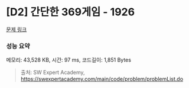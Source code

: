 # [D2] 간단한 369게임 - 1926 

[문제 링크](https://swexpertacademy.com/main/code/problem/problemDetail.do?contestProbId=AV5PTeo6AHUDFAUq) 

### 성능 요약

메모리: 43,528 KB, 시간: 97 ms, 코드길이: 1,851 Bytes



> 출처: SW Expert Academy, https://swexpertacademy.com/main/code/problem/problemList.do